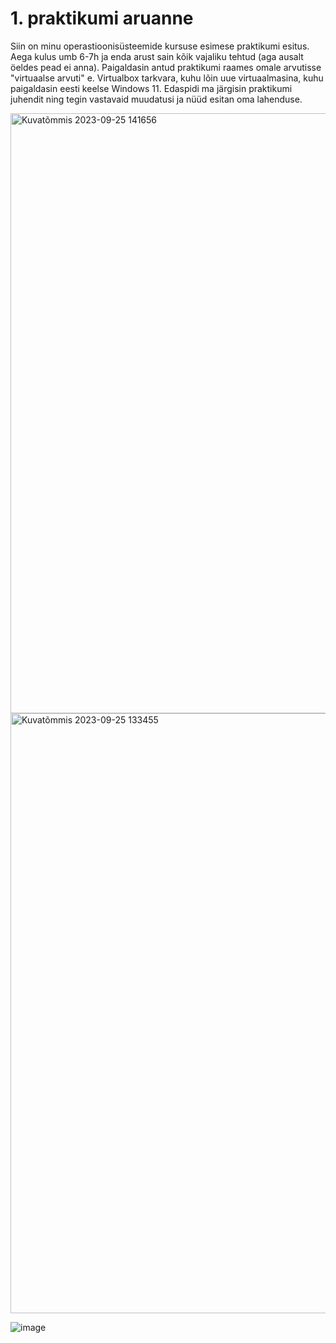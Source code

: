 # 1. praktikumi aruanne 

Siin on minu operastioonisüsteemide kursuse esimese praktikumi esitus. Aega kulus umb 6-7h ja enda arust sain kõik vajaliku tehtud (aga ausalt öeldes pead ei anna).
Paigaldasin antud praktikumi raames omale arvutisse "virtuaalse arvuti" e. Virtualbox tarkvara, kuhu lõin uue virtuaalmasina, kuhu paigaldasin eesti keelse Windows 11.
Edaspidi ma järgisin praktikumi juhendit ning tegin vastavaid muudatusi ja nüüd esitan oma lahenduse.

<img width="960" alt="Kuvatõmmis 2023-09-25 141656" src="https://github.com/liinahoogand/OPS/assets/116062583/9b9d08b3-3fec-4e0f-a29f-554b01b18955">

<img width="960" alt="Kuvatõmmis 2023-09-25 133455" src="https://github.com/liinahoogand/OPS/assets/116062583/ddfe2ef6-2b34-435b-9e99-a10d924615a2">

![image](https://github.com/liinahoogand/OPS/assets/116062583/1d82d0ea-b577-4f1c-9bb2-0924dfc92588)
